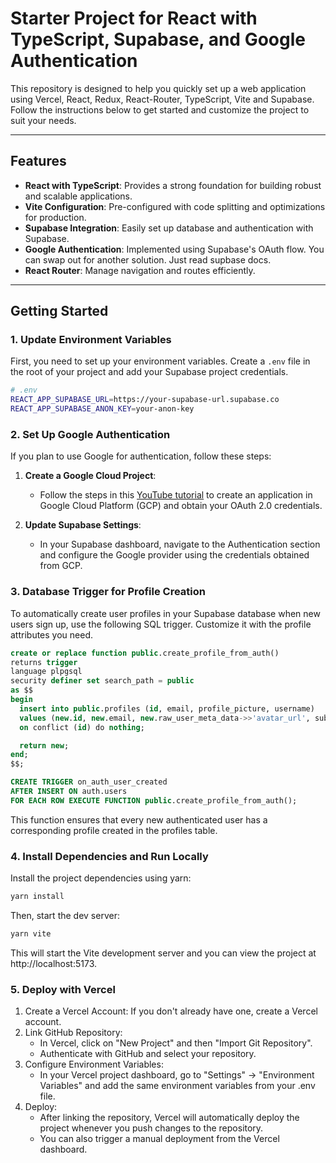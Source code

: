 # Starter Project for React with TypeScript, Supabase, and Google Authentication

This repository is designed to help you quickly set up a web application using Vercel, React, Redux, React-Router, TypeScript, Vite and Supabase. Follow the instructions below to get started and customize the project to suit your needs.

---

## Features

- **React with TypeScript**: Provides a strong foundation for building robust and scalable applications.
- **Vite Configuration**: Pre-configured with code splitting and optimizations for production.
- **Supabase Integration**: Easily set up database and authentication with Supabase.
- **Google Authentication**: Implemented using Supabase's OAuth flow. You can swap out for another solution. Just read supbase docs.
- **React Router**: Manage navigation and routes efficiently.

---

## Getting Started

### 1. Update Environment Variables

First, you need to set up your environment variables. Create a `.env` file in the root of your project and add your Supabase project credentials.

```bash
# .env
REACT_APP_SUPABASE_URL=https://your-supabase-url.supabase.co
REACT_APP_SUPABASE_ANON_KEY=your-anon-key
```

### 2. Set Up Google Authentication

If you plan to use Google for authentication, follow these steps:

1. **Create a Google Cloud Project**:

   - Follow the steps in this [YouTube tutorial](https://youtu.be/_XM9ziOzWk4?si=j3Bm7qszdDU2v_BQ) to create an application in Google Cloud Platform (GCP) and obtain your OAuth 2.0 credentials.

2. **Update Supabase Settings**:
   - In your Supabase dashboard, navigate to the Authentication section and configure the Google provider using the credentials obtained from GCP.

### 3. Database Trigger for Profile Creation

To automatically create user profiles in your Supabase database when new users sign up, use the following SQL trigger. Customize it with the profile attributes you need.

```sql
create or replace function public.create_profile_from_auth()
returns trigger
language plpgsql
security definer set search_path = public
as $$
begin
  insert into public.profiles (id, email, profile_picture, username)
  values (new.id, new.email, new.raw_user_meta_data->>'avatar_url', substring(new.email from '^[^@]+'))
  on conflict (id) do nothing;

  return new;
end;
$$;

CREATE TRIGGER on_auth_user_created
AFTER INSERT ON auth.users
FOR EACH ROW EXECUTE FUNCTION public.create_profile_from_auth();
```

This function ensures that every new authenticated user has a corresponding profile created in the profiles table.

### 4. Install Dependencies and Run Locally

Install the project dependencies using yarn:

```bash
yarn install
```

Then, start the dev server:

```bash
yarn vite
```

This will start the Vite development server and you can view the project at http://localhost:5173.

### 5. Deploy with Vercel

1. Create a Vercel Account: If you don't already have one, create a Vercel account.
2. Link GitHub Repository:
   - In Vercel, click on "New Project" and then "Import Git Repository".
   - Authenticate with GitHub and select your repository.
3. Configure Environment Variables:
   -  In your Vercel project dashboard, go to "Settings" -> "Environment Variables" and add the same environment variables from your .env file.
4. Deploy:
   - After linking the repository, Vercel will automatically deploy the project whenever you push changes to the repository.
   - You can also trigger a manual deployment from the Vercel dashboard.




